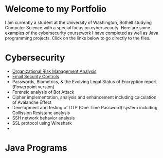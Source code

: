 # Welcome to my Portfolio
I am currently a student at the University of Washington, Bothell studying Computer Science with a special focus on cybersecurity. Here are some examples of the cybersecurity coursework I have completed as well as Java programming projects. Click on the links below to go directly to the files.
# Cybersecurity
- [Organizational Risk Management Analysis](Org_Risk_Mgmt.pdf)
- [Email Security Controls](Security_Control.pdf)
- Passwords, Biometrics, & the Evolving Legal Status of Encryption report (Powerpoint version)
- Forensic analysis of Bot Attack
- Cipher implementation, analysis and enhancement including calculation of Avalanche Effect
- Development and testing of OTP (One Time Password) system including Collission Resistanc analysis
- SSH network behavior analysis 
- SSL protocol using Wireshark
- 
# Java Programs
